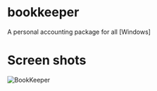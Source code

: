 # bookkeeper
A personal accounting package for all [Windows]
# Screen shots
![BookKeeper](https://developermblog.files.wordpress.com/2020/06/untitled-1.png)
